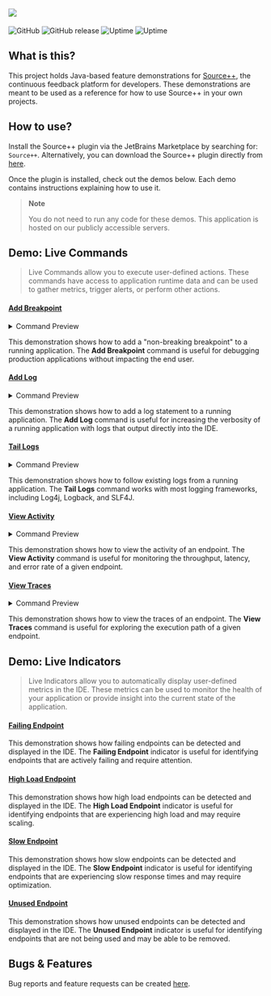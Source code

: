 # ![](https://github.com/sourceplusplus/sourceplusplus/blob/master/.github/media/sourcepp_logo.svg)

![GitHub](https://img.shields.io/github/license/sourceplusplus/protocol)
![GitHub release](https://img.shields.io/github/v/release/sourceplusplus/sourceplusplus?include_prereleases)
![Uptime](https://img.shields.io/endpoint?url=https%3A%2F%2Fraw.githubusercontent.com%2Fsourceplusplus%2Fstatus%2Fmaster%2Fapi%2Fsource-cloud%2Fuptime.json)
![Uptime](https://img.shields.io/endpoint?url=https%3A%2F%2Fraw.githubusercontent.com%2Fsourceplusplus%2Fstatus%2Fmaster%2Fapi%2Fsource-cloud%2Fresponse-time.json)

## What is this?

This project holds Java-based feature demonstrations for [Source++](https://github.com/sourceplusplus/sourceplusplus),
the continuous feedback platform for developers. These demonstrations are meant to be used as a reference for how to use
Source++ in your own projects.

## How to use?

Install the Source++ plugin via the JetBrains Marketplace by searching for: `Source++`.
Alternatively, you can download the Source++ plugin directly
from [here](https://plugins.jetbrains.com/plugin/12033-source-).

Once the plugin is installed, check out the demos below. Each demo contains instructions explaining how to use it.

> **Note**
>
> You do not need to run any code for these demos. This application is hosted on our publicly accessible servers.

## Demo: Live Commands

> Live Commands allow you to execute user-defined actions. These commands have access to application runtime data and
> can be used to gather metrics, trigger alerts, or perform other actions.

#### [Add Breakpoint](./src/main/java/spp/demo/command/AddBreakpoint.java)

<details>
<summary>Command Preview</summary>
<img src="https://raw.githubusercontent.com/sourceplusplus/sourceplusplus/master/.github/media/screencasts/add-breakpoint.gif"/>
</details>

This demonstration shows how to add a "non-breaking breakpoint" to a running application. The **Add Breakpoint** command
is useful for debugging production applications without impacting the end user.

#### [Add Log](./src/main/java/spp/demo/command/AddLog.java)

<details>
<summary>Command Preview</summary>
<img src="https://raw.githubusercontent.com/sourceplusplus/sourceplusplus/master/.github/media/screencasts/add-log.gif"/>
</details>

This demonstration shows how to add a log statement to a running application. The **Add Log** command is useful for
increasing the verbosity of a running application with logs that output directly into the IDE.

#### [Tail Logs](./src/main/java/spp/demo/command/TailLogs.java)

<details>
<summary>Command Preview</summary>
<img src="https://raw.githubusercontent.com/sourceplusplus/sourceplusplus/master/.github/media/screencasts/view-logs.gif"/>
</details>

This demonstration shows how to follow existing logs from a running application. The **Tail Logs** command works with
most logging frameworks, including Log4j, Logback, and SLF4J.

#### [View Activity](./src/main/java/spp/demo/command/ViewActivity.java)

<details>
<summary>Command Preview</summary>
<img src="https://raw.githubusercontent.com/sourceplusplus/sourceplusplus/master/.github/media/screencasts/view-activity.gif"/>
</details>

This demonstration shows how to view the activity of an endpoint. The **View Activity** command is useful for
monitoring the throughput, latency, and error rate of a given endpoint.

#### [View Traces](./src/main/java/spp/demo/command/ViewTraces.java)

<details>
<summary>Command Preview</summary>
<img src="https://raw.githubusercontent.com/sourceplusplus/sourceplusplus/master/.github/media/screencasts/view-traces.gif"/>
</details>

This demonstration shows how to view the traces of an endpoint. The **View Traces** command is useful for exploring
the execution path of a given endpoint.

## Demo: Live Indicators

> Live Indicators allow you to automatically display user-defined metrics in the IDE. These metrics can be used to
> monitor the health of your application or provide insight into the current state of the application.

#### [Failing Endpoint](./src/main/java/spp/demo/indicator/FailingEndpoint.java)

This demonstration shows how failing endpoints can be detected and displayed in the IDE. The **Failing Endpoint**
indicator is useful for identifying endpoints that are actively failing and require attention.

#### [High Load Endpoint](./src/main/java/spp/demo/indicator/HighLoadEndpoint.java)

This demonstration shows how high load endpoints can be detected and displayed in the IDE. The **High Load Endpoint**
indicator is useful for identifying endpoints that are experiencing high load and may require scaling.

#### [Slow Endpoint](./src/main/java/spp/demo/indicator/SlowEndpoint.java)

This demonstration shows how slow endpoints can be detected and displayed in the IDE. The **Slow Endpoint** indicator
is useful for identifying endpoints that are experiencing slow response times and may require optimization.

#### [Unused Endpoint](./src/main/java/spp/demo/indicator/UnusedEndpoint.java)

This demonstration shows how unused endpoints can be detected and displayed in the IDE. The **Unused Endpoint**
indicator is useful for identifying endpoints that are not being used and may be able to be removed.

## Bugs & Features

Bug reports and feature requests can be created [here](https://github.com/sourceplusplus/sourceplusplus/issues).
